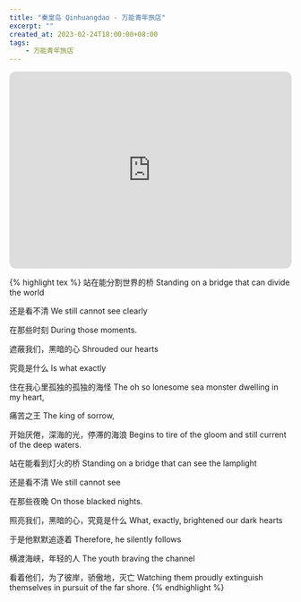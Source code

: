 ```yaml
---
title: "秦皇岛 Qinhuangdao - 万能青年旅店"
excerpt: ""
created_at: 2023-02-24T18:00:00+08:00
tags:
    - 万能青年旅店
---
```


<iframe style="border-radius:12px" src="https://open.spotify.com/embed/track/49qhKNDnvA792NHeFwTKvk?utm_source=generator" width="100%" height="352" frameBorder="0" allowfullscreen="" allow="autoplay; clipboard-write; encrypted-media; fullscreen; picture-in-picture" loading="lazy"></iframe>

{% highlight tex %}
站在能分割世界的桥
Standing on a bridge that can divide the world

还是看不清
We still cannot see clearly

在那些时刻
During those moments.

遮蔽我们，黑暗的心
Shrouded our hearts

究竟是什么
Is what exactly

住在我心里孤独的孤独的海怪
The oh so lonesome sea monster dwelling in my heart,

痛苦之王
The king of sorrow,

开始厌倦，深海的光，停滞的海浪
Begins to tire of the gloom and still current of the deep waters.

站在能看到灯火的桥
Standing on a bridge that can see the lamplight

还是看不清
We still cannot see

在那些夜晚
On those blacked nights.

照亮我们，黑暗的心，究竟是什么
What, exactly, brightened our dark hearts 

于是他默默追逐着
Therefore, he silently follows

横渡海峡，年轻的人
The youth braving the channel

看着他们，为了彼岸，骄傲地，灭亡
Watching them proudly extinguish themselves in pursuit of the far shore.
{% endhighlight %}